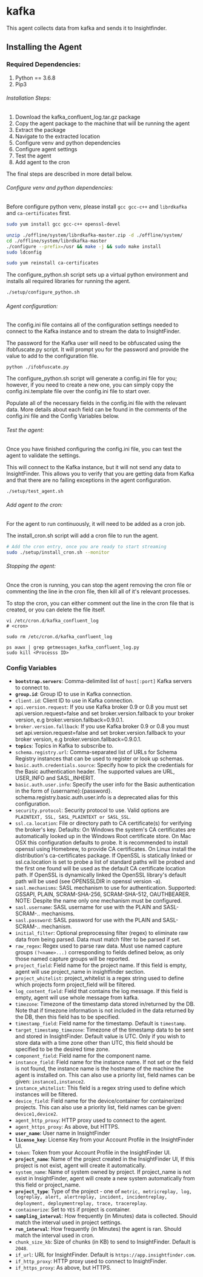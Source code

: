 # kafka
This agent collects data from kafka and sends it to Insightfinder.
## Installing the Agent

### Required Dependencies:
1. Python == 3.6.8
1. Pip3

###### Installation Steps:
1. Download the kafka_confluent_log.tar.gz package
1. Copy the agent package to the machine that will be running the agent
1. Extract the package
1. Navigate to the extracted location 
1. Configure venv and python dependencies
1. Configure agent settings
1. Test the agent
1. Add agent to the cron

The final steps are described in more detail below. 

###### Configure venv and python dependencies:
Before configure python venv, please install `gcc gcc-c++` and `librdkafka` and `ca-certificates` first.

```bash
sudo yum install gcc gcc-c++ openssl-devel

unzip ./offline/system/librdkafka-master.zip -d ./offline/system/
cd ./offline/system/librdkafka-master
./configure --prefix=/usr && make -j && sudo make install
sudo ldconfig

sudo yum reinstall ca-certificates
```

The configure_python.sh script sets up a virtual python environment and installs all required libraries for running the agent. 

```bash
./setup/configure_python.sh
```

###### Agent configuration:
The config.ini file contains all of the configuration settings needed to connect to the Kafka instance and to stream the data to InsightFinder.

The password for the Kafka user will need to be obfuscated using the ifobfuscate.py script.  It will prompt you for the password and provide the value to add to the configuration file. 

```
python ./ifobfuscate.py 
```

The configure_python.sh script will generate a config.ini file for you; however, if you need to create a new one, you can simply copy the config.ini.template file over the config.ini file to start over. 

Populate all of the necessary fields in the config.ini file with the relevant data.  More details about each field can be found in the comments of the config.ini file and the Config Variables below. 

###### Test the agent:
Once you have finished configuring the config.ini file, you can test the agent to validate the settings. 

This will connect to the Kafka instance, but it will not send any data to InsightFinder. This allows you to verify that you are getting data from Kafka and that there are no failing exceptions in the agent configuration.


```bash
./setup/test_agent.sh
```

###### Add agent to the cron:
For the agent to run continuously, it will need to be added as a cron job. 

The install_cron.sh script will add a cron file to run the agent.  

```bash
# Add the cron entry, once you are ready to start streaming
sudo ./setup/install_cron.sh --monitor
```

###### Stopping the agent:
Once the cron is running, you can stop the agent removing the cron file or commenting the line in the cron file, then kill all of it's relevant processes. 

To stop the cron, you can either comment out the line in the cron file that is created, or you can delete the file itself.
```#To comment out the line, use the # symbol at the start of the line
vi /etc/cron.d/kafka_confluent_log
# <cron>
```
```#To delete the file, run this command
sudo rm /etc/cron.d/kafka_confluent_log
```

```#To kill the agent, first print the list of processes running, then kill the agent processes based on their process ID.
ps auwx | grep getmessages_kafka_confluent_log.py
sudo kill <Processs ID>
```

### Config Variables
* **`bootstrap.servers`**: Comma-delimited list of `host[:port]` Kafka servers to connect to.
* **`group.id`**: Group ID to use in Kafka connection.
* `client.id`: Client ID to use in Kafka connection.
* `api.version.request`: If you use Kafka broker 0.9 or 0.8 you must set api.version.request=false and set broker.version.fallback to your broker version, e.g broker.version.fallback=0.9.0.1.
* `broker.version.fallback`: If you use Kafka broker 0.9 or 0.8 you must set api.version.request=false and set broker.version.fallback to your broker version, e.g broker.version.fallback=0.9.0.1.
* **`topics`**: Topics in Kafka to subscribe to.
* `schema.registry.url`: Comma-separated list of URLs for Schema Registry instances that can be used to register or look up schemas.
* `basic.auth.credentials.source`: Specify how to pick the credentials for the Basic authentication header. The supported values are URL, USER_INFO and SASL_INHERIT.
* `basic.auth.user.info`: Specify the user info for the Basic authentication in the form of {username}:{password}. schema.registry.basic.auth.user.info is a deprecated alias for this configuration.
* `security.protocol`: Security protocol to use. Valid options are `PLAINTEXT, SSL, SASL_PLAINTEXT or SASL_SSL`.
* `ssl.ca.location`: File or directory path to CA certificate(s) for verifying the broker's key. Defaults: On Windows the system's CA certificates are automatically looked up in the Windows Root certificate store. On Mac OSX this configuration defaults to probe. It is recommended to install openssl using Homebrew, to provide CA certificates. On Linux install the distribution's ca-certificates package. If OpenSSL is statically linked or ssl.ca.location is set to probe a list of standard paths will be probed and the first one found will be used as the default CA certificate location path. If OpenSSL is dynamically linked the OpenSSL library's default path will be used (see OPENSSLDIR in openssl version -a).
* `sasl.mechanisms`: SASL mechanism to use for authentication. Supported: GSSAPI, PLAIN, SCRAM-SHA-256, SCRAM-SHA-512, OAUTHBEARER. NOTE: Despite the name only one mechanism must be configured.
* `sasl.username`: SASL username for use with the PLAIN and SASL-SCRAM-.. mechanisms.
* `sasl.password`: SASL password for use with the PLAIN and SASL-SCRAM-.. mechanism.
* `initial_filter`: Optional preprocessing filter (regex) to eliminate raw data from being parsed. Data must match filter to be parsed if set.
* `raw_regex`: Regex used to parse raw data. Must use named capture groups `(?<name>...)` corresponding to fields defined below, as only those named capture groups will be reported.
* `project_field`: Field name for the project name. If this field is empty, agent will use project_name in insightfinder section. 
* `project_whitelist`: project_whitelist is a regex string used to define which projects form project_field will be filtered.
* `log_content_field`: Field that contains the log message. If this field is empty, agent will use whole message from kafka. 
* `timezone`: Timezone of the timestamp data stored in/returned by the DB. Note that if timezone information is not included in the data returned by the DB, then this field has to be specified. 
* `timestamp_field`: Field name for the timestamp. Default is `timestamp`.
* `target_timestamp_timezone`: Timezone of the timestamp data to be sent and stored in InsightFinder. Default value is UTC. Only if you wish to store data with a time zone other than UTC, this field should be specified to be the desired time zone.
* `component_field`: Field name for the component name.
* `instance_field`: Field name for the instance name. If not set or the field is not found, the instance name is the hostname of the machine the agent is installed on. This can also use a priority list, field names can be given: `instance1,instance2`.
* `instance_whitelist`: This field is a regex string used to define which instances will be filtered.
* `device_field`: Field name for the device/container for containerized projects. This can also use a priority list, field names can be given: `device1,device2`.
* `agent_http_proxy`: HTTP proxy used to connect to the agent.
* `agent_https_proxy`: As above, but HTTPS.
* **`user_name`**: User name in InsightFinder
* **`license_key`**: License Key from your Account Profile in the InsightFinder UI. 
* `token`: Token from your Account Profile in the InsightFinder UI. 
* **`project_name`**: Name of the project created in the InsightFinder UI, If this project is not exist, agent will create it automatically.
* `system_name`: Name of system owned by project. If project_name is not exist in InsightFinder, agent will create a new system automatically from this field or project_name. 
* **`project_type`**: Type of the project - one of `metric, metricreplay, log, logreplay, alert, alertreplay, incident, incidentreplay, deployment, deploymentreplay, trace, tracereplay`.
* `containerize`: Set to `YES` if project is container.
* **`sampling_interval`**: How frequently (in Minutes) data is collected. Should match the interval used in project settings.
* **`run_interval`**: How frequently (in Minutes) the agent is ran. Should match the interval used in cron.
* `chunk_size_kb`: Size of chunks (in KB) to send to InsightFinder. Default is `2048`.
* `if_url`: URL for InsightFinder. Default is `https://app.insightfinder.com`.
* `if_http_proxy`: HTTP proxy used to connect to InsightFinder.
* `if_https_proxy`: As above, but HTTPS.


